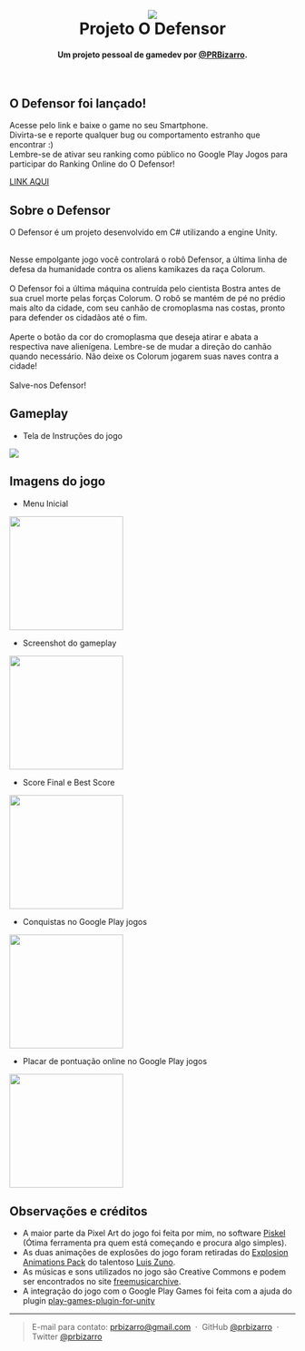
<h1 align="center">
  <br>
  <img src="http://i.imgur.com/d02XyqW.png">
  <br>
  Projeto O Defensor
  <br>
</h1>

<h4 align="center">Um projeto pessoal de gamedev por <a href="https://twitter.com/PRBizarro" target="_blank">@PRBizarro</a>.</h4>

<br>

## O Defensor foi lançado!

Acesse pelo link e baixe o game no seu Smartphone.<br>
Divirta-se e reporte qualquer bug ou comportamento estranho que encontrar :) <br>
Lembre-se de ativar seu ranking como público no Google Play Jogos para participar do Ranking Online do O Defensor!<br>

<a href ="https://play.google.com/store/apps/details?id=com.BizarooStudios.ODefensor2" target="_blank"> LINK AQUI </a>

## Sobre o Defensor

O Defensor é um projeto desenvolvido em C# utilizando a engine Unity. <br><br> 

Nesse empolgante jogo você controlará o robô Defensor, a última linha de defesa da humanidade contra os aliens kamikazes da raça Colorum.<br><br>
O Defensor foi a última máquina contruída pelo cientista Bostra antes de sua cruel morte pelas forças Colorum. O robô se mantém de pé no prédio mais alto da cidade, com seu canhão de cromoplasma nas costas, pronto para defender os cidadãos até o fim.<br><br>
Aperte o botão da cor do cromoplasma que deseja atirar e abata a respectiva nave alienígena. Lembre-se de mudar a direção do canhão quando necessário. Não deixe os Colorum jogarem suas naves contra a cidade!<br><br>
Salve-nos Defensor!<br>

## Gameplay

- Tela de Instruções do jogo
<img src="http://i.imgur.com/wEnUYfu.png">

## Imagens do jogo

- Menu Inicial
<img src="http://i.imgur.com/SrUTkM0.png" width="200">

- Screenshot do gameplay
<img src="http://i.imgur.com/F1xql8I.png" width="200">

- Score Final e Best Score
<img src="http://i.imgur.com/waBuNMf.png" width="200">

- Conquistas no Google Play jogos
<img src="http://i.imgur.com/3e7ofld.jpg" width="200">

- Placar de pontuação online no Google Play jogos
<img src="http://i.imgur.com/B9WQRpk.jpg" width="200">

## Observações e créditos

- A maior parte da Pixel Art do jogo foi feita por mim, no software <a href="http://www.piskelapp.com/" target="_blank">Piskel</a> (Ótima ferramenta pra quem está começando e procura algo simples).
- As duas animações de explosões do jogo foram retiradas do <a href="http://pixelgameart.org/web/portfolio/explosion-animations-pack/" target="_blank">Explosion Animations Pack</a> do talentoso <a href="https://twitter.com/ansimuz" target="_blank">Luis Zuno</a>.
- As músicas e sons utilizados no jogo são Creative Commons e podem ser encontrados no site <a href="http://freemusicarchive.org/" target="_blank">freemusicarchive</a>.
- A integração do jogo com o Google Play Games foi feita com a ajuda do plugin <a href="https://github.com/playgameservices/play-games-plugin-for-unity" target="_blank">play-games-plugin-for-unity</a>


---

> E-mail para contato: prbizarro@gmail.com &nbsp;&middot;&nbsp;
> GitHub [@prbizarro](https://github.com/prbizarro) &nbsp;&middot;&nbsp;
> Twitter [@prbizarro](https://twitter.com/PRBizarro)
